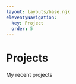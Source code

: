 ```yaml
---
layout: layouts/base.njk
eleventyNavigation:
  key: Project
  order: 5
---
```

# Projects

My recent projects